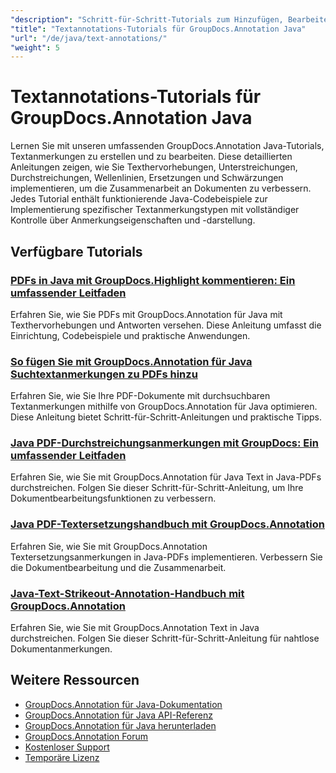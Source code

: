 ```yaml
---
"description": "Schritt-für-Schritt-Tutorials zum Hinzufügen, Bearbeiten und Verwalten von Textanmerkungen in Dokumenten mit GroupDocs.Annotation für Java."
"title": "Textannotations-Tutorials für GroupDocs.Annotation Java"
"url": "/de/java/text-annotations/"
"weight": 5
---
```


# Textannotations-Tutorials für GroupDocs.Annotation Java

Lernen Sie mit unseren umfassenden GroupDocs.Annotation Java-Tutorials, Textanmerkungen zu erstellen und zu bearbeiten. Diese detaillierten Anleitungen zeigen, wie Sie Texthervorhebungen, Unterstreichungen, Durchstreichungen, Wellenlinien, Ersetzungen und Schwärzungen implementieren, um die Zusammenarbeit an Dokumenten zu verbessern. Jedes Tutorial enthält funktionierende Java-Codebeispiele zur Implementierung spezifischer Textanmerkungstypen mit vollständiger Kontrolle über Anmerkungseigenschaften und -darstellung.

## Verfügbare Tutorials

### [PDFs in Java mit GroupDocs.Highlight kommentieren: Ein umfassender Leitfaden](./annotate-pdfs-groupdocs-highlight-java/)
Erfahren Sie, wie Sie PDFs mit GroupDocs.Annotation für Java mit Texthervorhebungen und Antworten versehen. Diese Anleitung umfasst die Einrichtung, Codebeispiele und praktische Anwendungen.

### [So fügen Sie mit GroupDocs.Annotation für Java Suchtextanmerkungen zu PDFs hinzu](./add-search-text-annotations-pdf-groupdocs-java/)
Erfahren Sie, wie Sie Ihre PDF-Dokumente mit durchsuchbaren Textanmerkungen mithilfe von GroupDocs.Annotation für Java optimieren. Diese Anleitung bietet Schritt-für-Schritt-Anleitungen und praktische Tipps.

### [Java PDF-Durchstreichungsanmerkungen mit GroupDocs: Ein umfassender Leitfaden](./java-pdf-strikeout-annotations-groupdocs/)
Erfahren Sie, wie Sie mit GroupDocs.Annotation für Java Text in Java-PDFs durchstreichen. Folgen Sie dieser Schritt-für-Schritt-Anleitung, um Ihre Dokumentbearbeitungsfunktionen zu verbessern.

### [Java PDF-Textersetzungshandbuch mit GroupDocs.Annotation](./java-pdf-text-replacement-groupdocs-annotation/)
Erfahren Sie, wie Sie mit GroupDocs.Annotation Textersetzungsanmerkungen in Java-PDFs implementieren. Verbessern Sie die Dokumentbearbeitung und die Zusammenarbeit.

### [Java-Text-Strikeout-Annotation-Handbuch mit GroupDocs.Annotation](./java-text-strikeout-annotation-groupdocs/)
Erfahren Sie, wie Sie mit GroupDocs.Annotation Text in Java durchstreichen. Folgen Sie dieser Schritt-für-Schritt-Anleitung für nahtlose Dokumentanmerkungen.

## Weitere Ressourcen

- [GroupDocs.Annotation für Java-Dokumentation](https://docs.groupdocs.com/annotation/java/)
- [GroupDocs.Annotation für Java API-Referenz](https://reference.groupdocs.com/annotation/java/)
- [GroupDocs.Annotation für Java herunterladen](https://releases.groupdocs.com/annotation/java/)
- [GroupDocs.Annotation Forum](https://forum.groupdocs.com/c/annotation)
- [Kostenloser Support](https://forum.groupdocs.com/)
- [Temporäre Lizenz](https://purchase.groupdocs.com/temporary-license/)
